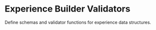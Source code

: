 # Experience Builder Validators

Define schemas and validator functions for experience data structures. 
